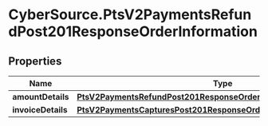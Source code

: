 # CyberSource.PtsV2PaymentsRefundPost201ResponseOrderInformation

## Properties
Name | Type | Description | Notes
------------ | ------------- | ------------- | -------------
**amountDetails** | [**PtsV2PaymentsRefundPost201ResponseOrderInformationAmountDetails**](PtsV2PaymentsRefundPost201ResponseOrderInformationAmountDetails.md) |  | [optional] 
**invoiceDetails** | [**PtsV2PaymentsCapturesPost201ResponseOrderInformationInvoiceDetails**](PtsV2PaymentsCapturesPost201ResponseOrderInformationInvoiceDetails.md) |  | [optional] 


